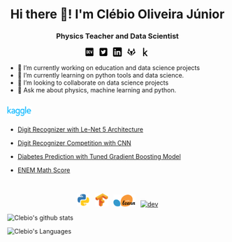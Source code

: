 <h1 align="center">Hi there 👋! I'm Clébio Oliveira Júnior</h1>

<h3 align="center">Physics Teacher and Data Scientist</h3>

<p align="center">
    <a target="_blank" href="https://www.dev.to/juniorcl"><img src="images/dev-black.svg" alt="dev" width="4%" lenght="4%"></a>&nbsp;&nbsp;
    <a target="_blank" href="https://www.twitter.com/clebioojunior"><img src="images/twitter-black.svg" alt="dev" width="4%" lenght="4%"></a>&nbsp;&nbsp;
    <a target="_blank" href="https://www.linkedin.com/in/clebiojunior"><img src="images/linkedin-black.svg" alt="dev" width="4%" lenght="4%"></a>&nbsp;&nbsp;
    <a target="_blank" href="https://www.gitlab.com/juniorcl"><img src="images/gitlab-black.svg" alt="dev" width="4%" lenght="4%"></a>&nbsp;&nbsp;
    <a target="_blank" href="https://www.kaggle.com/juniorcl"><img src="images/kaggle-k-black.svg" alt="dev" width="4%" lenght="4%"></a>
</p>

- 🔭 I’m currently working on education and data science projects
- 🌱 I’m currently learning on python tools and data science. 
- 👯 I’m looking to collaborate on data science projects
- 💬 Ask me about physics, machine learning and python.


<h2><img src="images/kaggle.svg"length="11%" width="11%"></h2>

* [Digit Recognizer with Le-Net 5 Architecture](https://www.kaggle.com/juniorcl/lenet-5-cnn-architecture-digit-recognizer)

* [Digit Recognizer Competition with CNN](https://www.kaggle.com/juniorcl/cnn-digit-recognizer-0-99178-score)

* [Diabetes Prediction with Tuned Gradient Boosting Model](https://www.kaggle.com/juniorcl/diabetesclassification-tunedgradientboosting-90)

* [ENEM Math Score](https://www.kaggle.com/juniorcl/mathenemscores-linearregression-accuracy-90)

<br>

<p align="center">
    <a target="_blank" href="https://www.python.org"><img src="images/python.svg" alt="python" width="6%" lenght="6%"></a>&nbsp;&nbsp;
    <a target="_blank" href="https://www.tensorflow.org"><img src="images/tensorflow.svg" alt="python" width="6%" lenght="6%"></a>&nbsp;&nbsp;
    <a target="_blank" href="https://scikit-learn.org/stable/"><img src="images/scikit-learn.svg" alt="python" width="10%" lenght="10%"></a>&nbsp;&nbsp;
    <a target="_blank" href="https://www.linux.org"><img src="images/linux.ico" alt="dev" width="6%" lenght="6%"></a>
</p>

<p align="center">

![Clebio's github stats](https://github-readme-stats.vercel.app/api?username=juniorcl&hide=contribs,prs&show_icons=true&hide_border=true&title_color=000)

![Clebio's Languages](https://github-readme-stats.vercel.app/api/top-langs/?username=juniorcl&layout=compact)

</p>

<!-- 
<p>&nbsp;<img align="center" src="https://github-readme-stats.vercel.app/api?username=juniorcl&show_icons=true" alt="juniorcl" /></p> 
-->

<!--
**juniorcl/juniorcl** is a ✨ _special_ ✨ repository because its `README.md` (this file) appears on your GitHub profile.

Here are some ideas to get you started:

- 🔭 I’m currently working on ...
- 🌱 I’m currently learning ...
- 👯 I’m looking to collaborate on ...
- 🤔 I’m looking for help with ...
- 💬 Ask me about ...
- 📫 How to reach me: ...
- 😄 Pronouns: ...
- ⚡ Fun fact: ...
-->